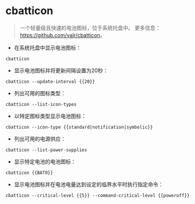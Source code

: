# cbatticon

> 一个轻量级且快速的电池图标，位于系统托盘中。
> 更多信息：<https://github.com/valr/cbatticon>。

- 在系统托盘中显示电池图标：

`cbatticon`

- 显示电池图标并将更新间隔设置为20秒：

`cbatticon --update-interval {{20}}`

- 列出可用的图标类型：

`cbatticon --list-icon-types`

- 以特定图标类型显示电池图标：

`cbatticon --icon-type {{standard|notification|symbolic}}`

- 列出可用的电源供应：

`cbatticon --list-power-supplies`

- 显示特定电池的电池图标：

`cbatticon {{BAT0}}`

- 显示电池图标并在电池电量达到设定的临界水平时执行指定命令：

`cbatticon --critical-level {{5}} --command-critical-level {{poweroff}}`